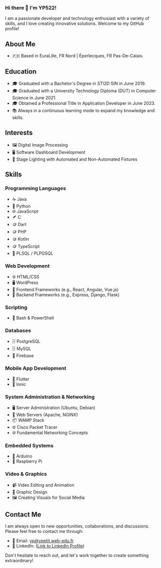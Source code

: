 ### Hi there 👋 I'm YP522!

I am a passionate developer and technology enthusiast with a variety of skills, and I love creating innovative solutions. Welcome to my GitHub profile!

## About Me

- 🇫🇷 Based in EuraLille, FR Nord | Éperlecques, FR Pas-De-Calais.

## Education

- 🎓 Graduated with a Bachelor's Degree in STI2D SIN in June 2019.
- 🎓 Graduated with a University Technology Diploma (DUT) in Computer Science in June 2021.
- 🎓 Obtained a Professional Title in Application Developer in June 2023.
- 📚 Always in a continuous learning mode to expand my knowledge and skills.

## Interests

- 🖼️ Digital Image Processing
- 🖥️ Software Dashboard Development
- 🌟 Stage Lighting with Automated and Non-Automated Fixtures

## Skills

### Programming Languages

- ☕ Java
- 🐍 Python
- 🌐 JavaScript
- 🪶 C
- 🪙 Dart
- 🪙 PHP
- 🪙 Kotlin
- 🪙 TypeScript
- 📜 PLSQL / PLPGSQL

### Web Development

- 🌐 HTML/CSS
- 🖥️ WordPress
- 🚀 Frontend Frameworks (e.g., React, Angular, Vue.js)
- 🐍 Backend Frameworks (e.g., Express, Django, Flask)

### Scripting

- 📝 Bash & PowerShell

### Databases

- 🗄️ PostgreSQL
- 🗄️ MySQL
- 🚀 Firebase

### Mobile App Development

- 📱 Flutter
- 📱 Ionic

### System Administration & Networking

- 🖥️ Server Administration (Ubuntu, Debian)
- 🚀 Web Servers (Apache, NGINX)
- 📦 WAMP Stack
- 🌐 Cisco Packet Tracer
- 🌐 Fundamental Networking Concepts

### Embedded Systems

- 🤖 Arduino
- 🍇 Raspberry Pi

### Video & Graphics

- 📹 Video Editing and Animation
- 🎨 Graphic Design
- 🖼️ Creating Visuals for Social Media

## Contact Me

I am always open to new opportunities, collaborations, and discussions. Please feel free to contact me through:

- 📧 Email: [yp@ypetit.web-edu.fr](mailto:yp@ypetit.web-edu.fr)
- 💼 LinkedIn: ([Link to LinkedIn Profile](https://www.linkedin.com/in/yp-522/))

Don't hesitate to reach out, and let's work together to create something extraordinary!
